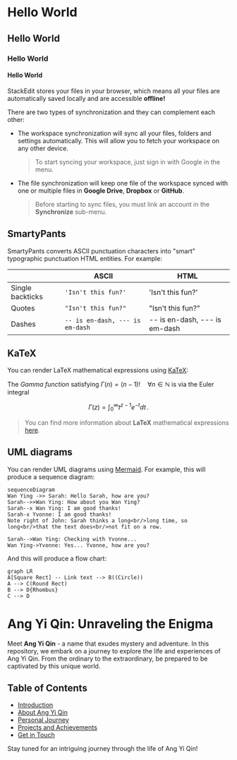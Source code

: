 # Hello World
## Hello World
### Hello World
#### Hello World

StackEdit stores your files in your browser, which means all your files are automatically saved locally and are accessible **offline!**

There are two types of synchronization and they can complement each other:

- The workspace synchronization will sync all your files, folders and settings automatically. This will allow you to fetch your workspace on any other device.
	> To start syncing your workspace, just sign in with Google in the menu.

- The file synchronization will keep one file of the workspace synced with one or multiple files in **Google Drive**, **Dropbox** or **GitHub**.
	> Before starting to sync files, you must link an account in the **Synchronize** sub-menu.

 ## SmartyPants

SmartyPants converts ASCII punctuation characters into "smart" typographic punctuation HTML entities. For example:

|                |ASCII                          |HTML                         |
|----------------|-------------------------------|-----------------------------|
|Single backticks|`'Isn't this fun?'`            |'Isn't this fun?'            |
|Quotes          |`"Isn't this fun?"`            |"Isn't this fun?"            |
|Dashes          |`-- is en-dash, --- is em-dash`|-- is en-dash, --- is em-dash|

## KaTeX

You can render LaTeX mathematical expressions using [KaTeX](https://khan.github.io/KaTeX/):

The *Gamma function* satisfying $\Gamma(n) = (n-1)!\quad\forall n\in\mathbb N$ is via the Euler integral

$$
\Gamma(z) = \int_0^\infty t^{z-1}e^{-t}dt\,.
$$

> You can find more information about **LaTeX** mathematical expressions [here](http://meta.math.stackexchange.com/questions/5020/mathjax-basic-tutorial-and-quick-reference).



## UML diagrams

You can render UML diagrams using [Mermaid](https://mermaidjs.github.io/). For example, this will produce a sequence diagram:

```mermaid
sequenceDiagram
Wan Ying ->> Sarah: Hello Sarah, how are you?
Sarah-->>Wan Ying: How about you Wan Ying?
Sarah--x Wan Ying: I am good thanks!
Sarah-x Yvonne: I am good thanks!
Note right of John: Sarah thinks a long<br/>long time, so long<br/>that the text does<br/>not fit on a row.

Sarah-->Wan Ying: Checking with Yvonne...
Wan Ying->Yvonne: Yes... Yvonne, how are you?
```

And this will produce a flow chart:

```mermaid
graph LR
A[Square Rect] -- Link text --> B((Circle))
A --> C(Round Rect)
B --> D{Rhombus}
C --> D
```



# Ang Yi Qin: Unraveling the Enigma

Meet **Ang Yi Qin** - a name that exudes mystery and adventure. In this repository, we embark on a journey to explore the life and experiences of Ang Yi Qin. From the ordinary to the extraordinary, be prepared to be captivated by this unique world.

## Table of Contents

- [Introduction](#ang-yi-qin-unraveling-the-enigma)
- [About Ang Yi Qin](#about-ang-yi-qin)
- [Personal Journey](#personal-journey)
- [Projects and Achievements](#projects-and-achievements)
- [Get in Touch](#get-in-touch)

Stay tuned for an intriguing journey through the life of Ang Yi Qin!

